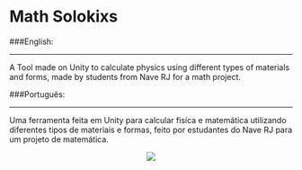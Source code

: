 # Math Solokixs

###English:
__________
A Tool made on Unity to calculate physics using different types of materials and forms, made by students from Nave RJ for a math project.

###Português:
__________
Uma ferramenta feita em Unity para calcular fisíca e matemática utilizando diferentes tipos de materiais e formas, feito por estudantes do Nave RJ para um projeto de matemática.

<p align="center">
  <img src="http://i.imgur.com/S7dFZjw.png/">
</p>
